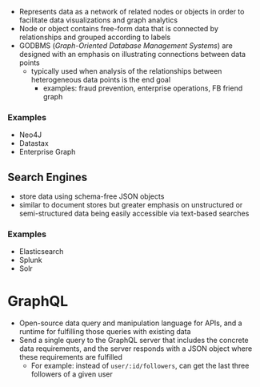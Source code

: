 - Represents data as a network of related nodes or objects in order to facilitate  data visualizations and graph analytics
- Node or object contains free-form data that is connected by relationships and grouped according to  labels
- GODBMS (*Graph-Oriented Database Management Systems*) are designed with an emphasis on illustrating connections between data points
  - typically used when analysis of the relationships between heterogeneous data points is the end goal
    - examples: fraud prevention, enterprise operations, FB friend graph

### Examples
- Neo4J
- Datastax
- Enterprise Graph

## Search Engines
- store data using schema-free JSON objects
- similar to document stores but greater emphasis on unstructured or semi-structured data being easily accessible via text-based searches  

### Examples
- Elasticsearch
- Splunk
- Solr

# GraphQL
- Open-source data query and manipulation language for APIs, and a runtime for fulfilling those queries with existing data
- Send a single query to the GraphQL server that includes the concrete data requirements, and the server responds with a JSON object where these requirements are fulfilled
  - For example: instead of `user/:id/followers`, can get the last three followers of a given user

